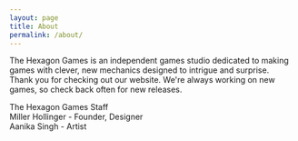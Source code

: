 ```yaml
---
layout: page
title: About
permalink: /about/
---
```

The Hexagon Games is an independent games studio dedicated to making games with clever, new mechanics designed to intrigue and surprise.   
Thank you for checking out our website. We're always working on new games, so check back often for new releases.  

The Hexagon Games Staff  
Miller Hollinger - Founder, Designer  
Aanika Singh - Artist    
